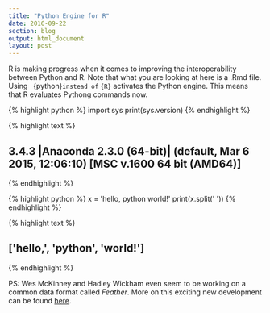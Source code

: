 ```yaml
---
title: "Python Engine for R"
date: 2016-09-22
section: blog
output: html_document
layout: post
---
```


R is making progress when it comes to improving the interoperability between Python and R. Note that what you are looking at here is a .Rmd file. Using ``` ```{python}``` instead of ``` ```{R}``` activates the Python engine. This means that R evaluates Pythong commands now.





{% highlight python %}
import sys
print(sys.version)
{% endhighlight %}




{% highlight text %}
## 3.4.3 |Anaconda 2.3.0 (64-bit)| (default, Mar  6 2015, 12:06:10) [MSC v.1600 64 bit (AMD64)]
{% endhighlight %}


{% highlight python %}
x = 'hello, python world!'
print(x.split(' '))
{% endhighlight %}




{% highlight text %}
## ['hello,', 'python', 'world!']
{% endhighlight %}

PS: Wes McKinney and Hadley Wickham even seem to be working on a common data format called *Feather*. More on this exciting new development can be found [here](https://blog.rstudio.org/2016/03/29/feather/). 
